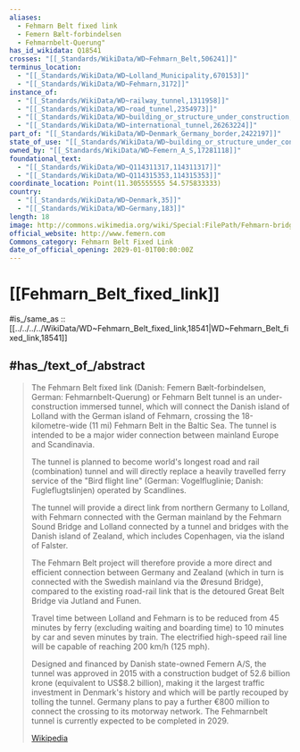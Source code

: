 ```yaml
---
aliases:
  - Fehmarn Belt fixed link 
  - Femern Bælt-forbindelsen
  - Fehmarnbelt-Querung"
has_id_wikidata: Q18541
crosses: "[[_Standards/WikiData/WD~Fehmarn_Belt,506241]]"
terminus_location:
  - "[[_Standards/WikiData/WD~Lolland_Municipality,670153]]"
  - "[[_Standards/WikiData/WD~Fehmarn,3172]]"
instance_of:
  - "[[_Standards/WikiData/WD~railway_tunnel,1311958]]"
  - "[[_Standards/WikiData/WD~road_tunnel,2354973]]"
  - "[[_Standards/WikiData/WD~building_or_structure_under_construction,12377751]]"
  - "[[_Standards/WikiData/WD~international_tunnel,26263224]]"
part_of: "[[_Standards/WikiData/WD~Denmark_Germany_border,2422197]]"
state_of_use: "[[_Standards/WikiData/WD~building_or_structure_under_construction,12377751]]"
owned_by: "[[_Standards/WikiData/WD~Femern_A_S,17281118]]"
foundational_text:
  - "[[_Standards/WikiData/WD~Q114311317,114311317]]"
  - "[[_Standards/WikiData/WD~Q114315353,114315353]]"
coordinate_location: Point(11.305555555 54.575833333)
country:
  - "[[_Standards/WikiData/WD~Denmark,35]]"
  - "[[_Standards/WikiData/WD~Germany,183]]"
length: 18
image: http://commons.wikimedia.org/wiki/Special:FilePath/Fehmarn-bridge.svg
official_website: http://www.femern.com
Commons_category: Fehmarn Belt Fixed Link
date_of_official_opening: 2029-01-01T00:00:00Z
---
```


# [[Fehmarn_Belt_fixed_link]] 

#is_/same_as :: [[../../../../WikiData/WD~Fehmarn_Belt_fixed_link,18541|WD~Fehmarn_Belt_fixed_link,18541]] 

## #has_/text_of_/abstract 

> The Fehmarn Belt fixed link (Danish: Femern Bælt-forbindelsen, German: Fehmarnbelt-Querung) 
> or Fehmarn Belt tunnel is an under-construction immersed tunnel, 
> which will connect the Danish island of Lolland with the German island of Fehmarn, 
> crossing the 18-kilometre-wide (11 mi) Fehmarn Belt in the Baltic Sea. 
> The tunnel is intended to be a major wider connection between mainland Europe and Scandinavia.
>
> The tunnel is planned to become world's longest road and rail (combination) tunnel 
> and will directly replace a heavily travelled ferry service of the "Bird flight line"
>  (German: Vogelfluglinie; Danish: Fugleflugtslinjen) operated by Scandlines. 
>  
>  The tunnel will provide a direct link from northern Germany to Lolland, 
>  with Fehmarn connected with the German mainland by the Fehmarn Sound Bridge 
>  and Lolland connected by a tunnel and bridges with the Danish island of Zealand, 
>  which includes Copenhagen, via the island of Falster. 
>  
>  The Fehmarn Belt project will therefore provide a more direct and efficient connection 
>  between Germany and Zealand (which in turn is connected with the Swedish mainland 
>  via the Øresund Bridge), compared to the existing road-rail link 
>  that is the detoured Great Belt Bridge via Jutland and Funen. 
>  
>  Travel time between Lolland and Fehmarn is to be reduced from 45 minutes by ferry 
>  (excluding waiting and boarding time) to 10 minutes by car and seven minutes by train. 
>  The electrified high-speed rail line will be capable of reaching 200 km/h (125 mph).
>
> Designed and financed by Danish state-owned Femern A/S, 
> the tunnel was approved in 2015 with a construction budget of 52.6 billion krone 
> (equivalent to US$8.2 billion), making it the largest traffic investment in Denmark's history 
> and which will be partly recouped by tolling the tunnel. 
> Germany plans to pay a further €800 million to connect the crossing to its motorway network. 
> The Fehmarnbelt tunnel is currently expected to be completed in 2029.
>
> [Wikipedia](https://en.wikipedia.org/wiki/Fehmarn%20Belt%20fixed%20link) 

